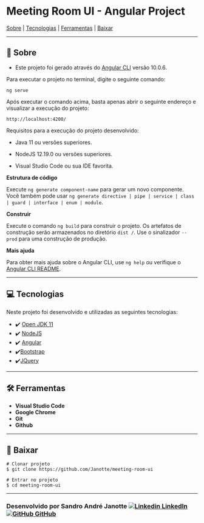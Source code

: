 # Meeting Room UI - Angular Project 

[Sobre](https://github.com/Janotte/meeting-room-ui#-sobre)  |  [Tecnologias](https://github.com/Janotte/meeting-room-ui#-tecnologias)  |  [Ferramentas](https://github.com/Janotte/meeting-room-ui#-ferramentas)  |  [Baixar](https://github.com/Janotte/meeting-room-ui#-baixar)

------

## 📝 Sobre

- Este projeto foi gerado através do [Angular CLI](https://github.com/angular/angular-cli) versão 10.0.6.

Para executar o projeto no terminal, digite o seguinte comando:

```
ng serve 
```

Após executar o comando acima, basta apenas abrir o seguinte endereço e visualizar a execução do projeto:

```
http://localhost:4200/
```

Requisitos para a execução do projeto desenvolvido:

- Java 11 ou versões superiores.

- NodeJS 12.19.0 ou versões superiores.

- Visual Studio Code ou sua IDE favorita.

  

**Estrutura de código**

Execute `ng generate component-name` para gerar um novo componente. Você também pode usar `ng generate directive | pipe | service | class | guard | interface | enum | module`.

**Construir**

Execute o comando  `ng build` para construir o projeto. Os artefatos de construção serão armazenados no diretório `dist /`. Use o sinalizador `--prod` para uma construção de produção.

**Mais ajuda**

Para obter mais ajuda sobre o Angular CLI, use `ng help` ou verifique o [Angular CLI README](https://github.com/angular/angular-cli/blob/master/README.md).

------

## 💻 Tecnologias

Neste projeto foi desenvolvido e utilizadas as seguintes tecnologias:

- :heavy_check_mark: [Open JDK 11](https://jdk.java.net/archive/)
- :heavy_check_mark: [NodeJS](https://nodejs.org/en/)
- :heavy_check_mark: [Angular](https://angular.io/)
- :heavy_check_mark:[Bootstrap](https://getbootstrap.com/)
- :heavy_check_mark:[JQuery](https://jquery.com/)

------

## 🛠 Ferramentas

- **Visual Studio Code**
- **Google Chrome**
- **Git**
- **Github**

------

## 💾 Baixar

```
# Clonar projeto
$ git clone https://github.com/Janotte/meeting-room-ui

# Entrar no projeto
$ cd meeting-room-ui
```

------

### Desenvolvido por Sandro André Janotte [![Linkedin](https://camo.githubusercontent.com/9547b3f12a30957bbb1e919540c24e2cae5844320b916f95af4d7de0080470d1/68747470733a2f2f692e737461636b2e696d6775722e636f6d2f675645306a2e706e67) LinkedIn](https://www.linkedin.com/in/sandro-andré-janotte-2b022450/)  [![GitHub](https://camo.githubusercontent.com/4ca1de15ed694744b0f8bc51394e56748025f8c87535df88601aaf1ce4b0109b/68747470733a2f2f692e737461636b2e696d6775722e636f6d2f74736b4d682e706e67) GitHub](https://github.com/janotte)
